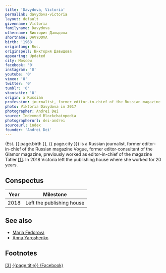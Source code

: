 ```yaml
---
title: 'Davydova, Victoria'
permalink: davydova-victoria
layout: default
givenname: Victoria
familyname: Davydova
othername: Виктория Давыдова
shortname: DAVYDOVA
birth: '1968'
originlang: Rus.
originspell: Виктория Давыдова
appearing: Updated
city: Moscow
facebook: '0'
instagram: '0'
youtube: '0'
vimeo: '0'
twitter: '0'
tumblr: '0'
vkontakte: '0'
origin: a Russian
profession: journalist, former editor-in-chief of the Russian magazine Vogue, former editor-consultant of the Glamor magazine, previously worked as editor-in-chief of the magazine Tatler
photo: Viktoria Davydova in 2017
photographer: Andrei Dei
source: Indexmod Blockchainpedia
photographerurl: dei-andrei
sourceurl: index
founder: 'Andrei Dei'
---
```


(Est. {{ page.birth }}, {{ page.city }}) is a Russian journalist, former editor-in-chief of the Russian magazine Vogue, former editor-consultant of the Glamor magazine, previously worked as editor-in-chief of the magazine Tatler <span id="a1">[\[1\]](#f1)</span>. In 2018 Victoria left the publishing house where she worked for 20 years.

## Conspectus

|Year|Milestone|
|-|-|
|2018|Left the publishing house|

## See also

+ [Maria Fedorova](fedorova-maria)
+ [Anna Yaroshenko](yaroshenko-anna)

## Footnotes

[[3]](#a3) <span id="f3"></span> [{{page.title}} (Facebook)](index)
